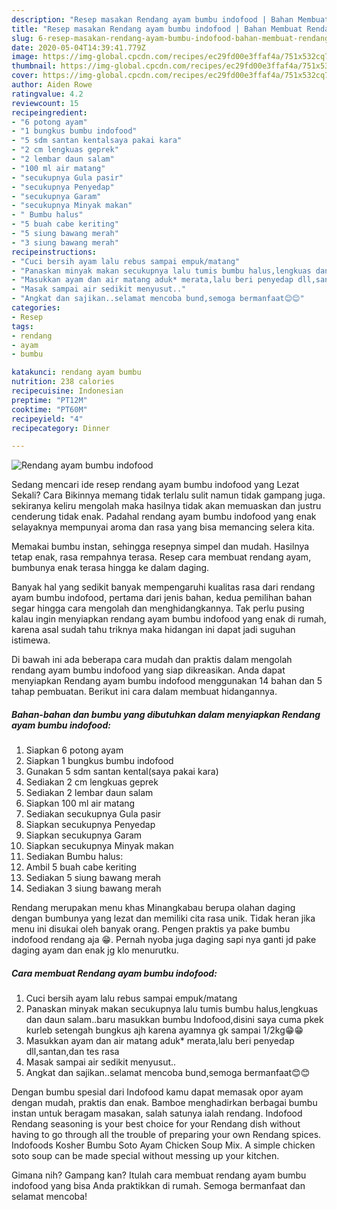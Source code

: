 ```yaml
---
description: "Resep masakan Rendang ayam bumbu indofood | Bahan Membuat Rendang ayam bumbu indofood Yang Lezat"
title: "Resep masakan Rendang ayam bumbu indofood | Bahan Membuat Rendang ayam bumbu indofood Yang Lezat"
slug: 6-resep-masakan-rendang-ayam-bumbu-indofood-bahan-membuat-rendang-ayam-bumbu-indofood-yang-lezat
date: 2020-05-04T14:39:41.779Z
image: https://img-global.cpcdn.com/recipes/ec29fd00e3ffaf4a/751x532cq70/rendang-ayam-bumbu-indofood-foto-resep-utama.jpg
thumbnail: https://img-global.cpcdn.com/recipes/ec29fd00e3ffaf4a/751x532cq70/rendang-ayam-bumbu-indofood-foto-resep-utama.jpg
cover: https://img-global.cpcdn.com/recipes/ec29fd00e3ffaf4a/751x532cq70/rendang-ayam-bumbu-indofood-foto-resep-utama.jpg
author: Aiden Rowe
ratingvalue: 4.2
reviewcount: 15
recipeingredient:
- "6 potong ayam"
- "1 bungkus bumbu indofood"
- "5 sdm santan kentalsaya pakai kara"
- "2 cm lengkuas geprek"
- "2 lembar daun salam"
- "100 ml air matang"
- "secukupnya Gula pasir"
- "secukupnya Penyedap"
- "secukupnya Garam"
- "secukupnya Minyak makan"
- " Bumbu halus"
- "5 buah cabe keriting"
- "5 siung bawang merah"
- "3 siung bawang merah"
recipeinstructions:
- "Cuci bersih ayam lalu rebus sampai empuk/matang"
- "Panaskan minyak makan secukupnya lalu tumis bumbu halus,lengkuas dan daun salam..baru masukkan bumbu Indofood,disini saya cuma pkek kurleb setengah bungkus ajh karena ayamnya gk sampai 1/2kg😁😁"
- "Masukkan ayam dan air matang aduk* merata,lalu beri penyedap dll,santan,dan tes rasa"
- "Masak sampai air sedikit menyusut.."
- "Angkat dan sajikan..selamat mencoba bund,semoga bermanfaat😊😊"
categories:
- Resep
tags:
- rendang
- ayam
- bumbu

katakunci: rendang ayam bumbu 
nutrition: 238 calories
recipecuisine: Indonesian
preptime: "PT12M"
cooktime: "PT60M"
recipeyield: "4"
recipecategory: Dinner

---
```



![Rendang ayam bumbu indofood](https://img-global.cpcdn.com/recipes/ec29fd00e3ffaf4a/751x532cq70/rendang-ayam-bumbu-indofood-foto-resep-utama.jpg)

Sedang mencari ide resep rendang ayam bumbu indofood yang Lezat Sekali? Cara Bikinnya memang tidak terlalu sulit namun tidak gampang juga. sekiranya keliru mengolah maka hasilnya tidak akan memuaskan dan justru cenderung tidak enak. Padahal rendang ayam bumbu indofood yang enak selayaknya mempunyai aroma dan rasa yang bisa memancing selera kita.

Memakai bumbu instan, sehingga resepnya simpel dan mudah. Hasilnya tetap enak, rasa rempahnya terasa. Resep cara membuat rendang ayam, bumbunya enak terasa hingga ke dalam daging.

Banyak hal yang sedikit banyak mempengaruhi kualitas rasa dari rendang ayam bumbu indofood, pertama dari jenis bahan, kedua pemilihan bahan segar hingga cara mengolah dan menghidangkannya. Tak perlu pusing kalau ingin menyiapkan rendang ayam bumbu indofood yang enak di rumah, karena asal sudah tahu triknya maka hidangan ini dapat jadi suguhan istimewa.


Di bawah ini ada beberapa cara mudah dan praktis dalam mengolah rendang ayam bumbu indofood yang siap dikreasikan. Anda dapat menyiapkan Rendang ayam bumbu indofood menggunakan 14 bahan dan 5 tahap pembuatan. Berikut ini cara dalam membuat hidangannya.

<!--inarticleads1-->

##### Bahan-bahan dan bumbu yang dibutuhkan dalam menyiapkan Rendang ayam bumbu indofood:

1. Siapkan 6 potong ayam
1. Siapkan 1 bungkus bumbu indofood
1. Gunakan 5 sdm santan kental(saya pakai kara)
1. Sediakan 2 cm lengkuas geprek
1. Sediakan 2 lembar daun salam
1. Siapkan 100 ml air matang
1. Sediakan secukupnya Gula pasir
1. Siapkan secukupnya Penyedap
1. Siapkan secukupnya Garam
1. Siapkan secukupnya Minyak makan
1. Sediakan  Bumbu halus:
1. Ambil 5 buah cabe keriting
1. Sediakan 5 siung bawang merah
1. Sediakan 3 siung bawang merah


Rendang merupakan menu khas Minangkabau berupa olahan daging dengan bumbunya yang lezat dan memiliki cita rasa unik. Tidak heran jika menu ini disukai oleh banyak orang. Pengen praktis ya pake bumbu indofood rendang aja 😁. Pernah nyoba juga daging sapi nya ganti jd pake daging ayam dan enak jg klo menurutku. 

<!--inarticleads2-->

##### Cara membuat Rendang ayam bumbu indofood:

1. Cuci bersih ayam lalu rebus sampai empuk/matang
1. Panaskan minyak makan secukupnya lalu tumis bumbu halus,lengkuas dan daun salam..baru masukkan bumbu Indofood,disini saya cuma pkek kurleb setengah bungkus ajh karena ayamnya gk sampai 1/2kg😁😁
1. Masukkan ayam dan air matang aduk* merata,lalu beri penyedap dll,santan,dan tes rasa
1. Masak sampai air sedikit menyusut..
1. Angkat dan sajikan..selamat mencoba bund,semoga bermanfaat😊😊


Dengan bumbu spesial dari Indofood kamu dapat memasak opor ayam dengan mudah, praktis dan enak. Bamboe menghadirkan berbagai bumbu instan untuk beragam masakan, salah satunya ialah rendang. Indofood Rendang seasoning is your best choice for your Rendang dish without having to go through all the trouble of preparing your own Rendang spices. Indofoods Kosher Bumbu Soto Ayam Chicken Soup Mix. A simple chicken soto soup can be made special without messing up your kitchen. 

Gimana nih? Gampang kan? Itulah cara membuat rendang ayam bumbu indofood yang bisa Anda praktikkan di rumah. Semoga bermanfaat dan selamat mencoba!

